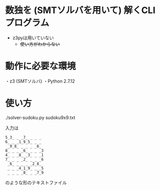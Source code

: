# 数独を (SMTソルバを用いて) 解くCLIプログラム
* z3pyは用いていない
  * ~~使い方がわからない~~

# 動作に必要な環境
・z3 (SMTソルバ)
・Python 2.7.12

# 使い方
./solver-sudoku.py sudoku9x9.txt

入力は

```
5_3_ _ _7_ _ _ _ 
6_ _ _1_9_5_ _ _ 
 _9_8_ _ _ _ _6_ 
8_ _ _ _6_ _ _ _3
4_ _ _8_ _3_ _ _1
7_ _ _ _2_ _ _ _6
 _6_ _ _ _ _2_8_ 
 _ _ _4_1_9_ _ _5
 _ _ _ _8_ _ _7_9
```

のような形のテキストファイル
